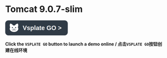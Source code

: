 # Tomcat 9.0.7-slim

<a href="https://www.vsplate.com/?docker-compose=https://github.com/vsplate/dcenvs/tomcat/9.0.7-slim"><img alt="VSPLATE GO" src="https://raw.githubusercontent.com/vsplate/images/master/vsgo_btn.png" width="200px"></a>

**Click the `VSPLATE GO` button to launch a demo online / 点击`VSPLATE GO`按钮创建在线环境**